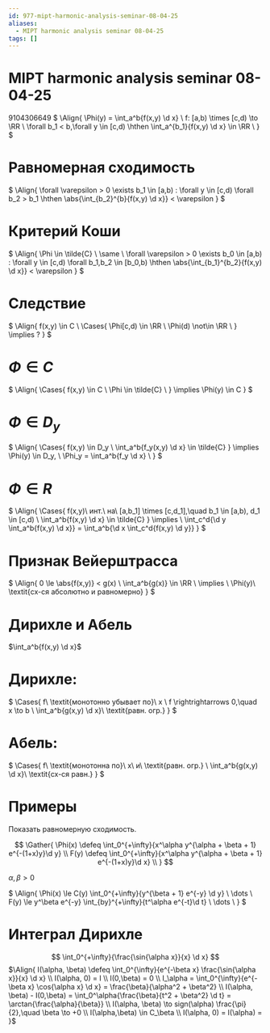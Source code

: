 ```yaml
---
id: 977-mipt-harmonic-analysis-seminar-08-04-25
aliases:
  - MIPT harmonic analysis seminar 08-04-25
tags: []
---
```


# MIPT harmonic analysis seminar 08-04-25

9104306649
$
\Align{
\Phi(y) = \int_a^b{f(x,y) \d x} \\
f: [a,b) \times [c,d) \to \RR \\
\forall b_1 < b,\forall y \in [c,d) \hthen \int_a^{b_1}{f(x,y) \d x} \in \RR \\
}
$

# Равномерная сходимость

$
\Align{
\forall \varepsilon > 0 \exists b_1 \in [a,b) : 
\forall y \in [c,d) \forall b_2 > b_1 \hthen 
\abs{\int_{b_2}^{b}{f(x,y) \d x}} < \varepsilon
}
$

# Критерий Коши

$
\Align{
\Phi \in \tilde{C} \\
\same \\
\forall \varepsilon > 0 \exists b_0 \in [a,b) :
\forall y \in [c,d) \forall b_1,b_2 \in [b_0,b) \hthen
\abs{\int_{b_1}^{b_2}{f(x,y) \d x}} < \varepsilon
}
$

# Следствие

$
\Align{
f(x,y) \in C \\
\Cases{
\Phi[c,d) \in \RR \\
\Phi(d) \not\in \RR \\
} \implies
?
}
$

# $\Phi \in C$

$
\Align{
\Cases{
f(x,y) \in C \\
\Phi \in \tilde{C} \\
}
\implies 
\Phi(y) \in C
}
$

# $\Phi \in D_y$

$
\Align{
\Cases{
f(x,y) \in D_y \\
\int_a^b{f_y(x,y) \d x} \in \tilde{C}
}
\implies 
\Phi(y) \in D_y, \\
\Phi_y = \int_a^b{f_y \d x} \\
}
$

# $\Phi \in R$

$
\Align{
\Cases{
f(x,y)\ инт.\ на\ [a,b_1] \times [c,d_1],\quad b_1 \in [a,b), d_1 \in [c,d) \\
\int_a^b{f(x,y) \d x} \in \tilde{C}
}
\implies \\
\int_c^d{\d y \int_a^b{f(x,y) \d x}} = \int_a^b{\d x \int_c^d{f(x,y) \d y}}
}
$

# Признак Вейерштрасса

$
\Align{
0 \le \abs{f(x,y)} < g(x) \\
\int_a^b{g(x)} \in \RR \\
\implies \\
\Phi(y)\ \textit{сх-ся абсолютно и равномерно}
}
$

# Дирихле и Абель

$\int_a^b{f(x,y) \d x}$

# Дирихле:

$
\Cases{
f\ \textit{монотонно убывает по}\ x \\
f \rightrightarrows 0,\quad x \to b \\
\int_a^b{g(x,y) \d x}\ \textit{равн. огр.}
}
$

# Абель:

$
\Cases{
f\ \textit{монотонна по}\ x\ и\ \textit{равн. огр.} \\
\int_a^b{g(x,y) \d x}\ \textit{сх-ся равн.}
}
$

# Примеры

Показать равномерную сходимость.

$$
\Gather{
\Phi(x) \defeq \int_0^{+\infty}{x^\alpha y^{\alpha + \beta + 1} e^{-(1+x)y}\d y} \\
F(y) \defeq \int_0^{+\infty}{x^\alpha y^{\alpha + \beta + 1} e^{-(1+x)y}\d x} \\
}
$$

$\alpha,\beta > 0$

$
\Align{
\Phi(x) \le C(y) \int_0^{+\infty}{y^{\beta + 1} e^{-y} \d y} \\
\dots \\
F(y) \le y^\beta e^{-y} \int_{by}^{+\infty}{t^\alpha e^{-t}\d t} \\
\dots \\
}
$

# Интеграл Дирихле
$$
\int_0^{+\infty}{\frac{\sin{\alpha x}}{x} \d x}
$$
$\Align{
I(\alpha, \beta) \defeq \int_0^{\infty}{e^{-\beta x} \frac{\sin{\alpha x}}{x} \d x} \\
I(\alpha, 0) = I \\
I(0,\beta) = 0 \\
I_\alpha = \int_0^{\infty}{e^{-\beta x} \cos{\alpha x} \d x} = 
\frac{\beta}{\alpha^2 + \beta^2} \\
I(\alpha, \beta) - I(0,\beta) = 
\int_0^\alpha{\frac{\beta}{t^2 + \beta^2} \d t} =
\arctan{\frac{\alpha}{\beta}} \\
I(\alpha, \beta) \to sign(\alpha) \frac{\pi}{2},\quad
\beta \to +0 \\
I(\alpha,\beta) \in C_\beta \\
I(\alpha, 0) = I(\alpha) =  
}$
